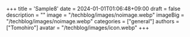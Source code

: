 +++
title = 'Sample8'
date = 2024-01-01T01:06:48+09:00
draft = false
description = ""
image = "/techblog/images/noimage.webp"
imageBig = "/techblog/images/noimage.webp"
categories = ["general"]
authors = ["Tomohiro"]
avatar = "/techblog/images/icon.webp"
+++
